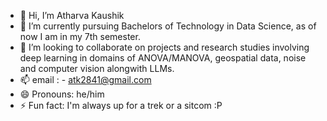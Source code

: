 - 👋 Hi, I’m Atharva Kaushik
- 🌱 I’m currently pursuing Bachelors of Technology in Data Science, as of now I am in my 7th semester.
- 💞️ I’m looking to collaborate on projects and research studies involving deep learning in domains of ANOVA/MANOVA, geospatial data, noise and computer vision alongwith LLMs.
- 📫 email : - atk2841@gmail.com
- 😄 Pronouns: he/him
- ⚡ Fun fact: I'm always up for a trek or a sitcom :P

<!---
atharvak108/atharvak108 is a ✨ special ✨ repository because its `README.md` (this file) appears on your GitHub profile.
You can click the Preview link to take a look at your changes.
--->
